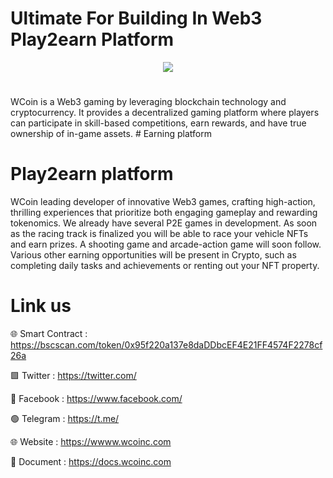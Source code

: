 # Ultimate For Building In Web3 Play2earn Platform

<div align="center"><img src="https://wcoinc.com/wp-content/uploads/2024/05/WCoin_Logo-02.fw_-1.png)" /><br />
</div>
<div align="center">
  <h1>
</div>
WCoin is a Web3 gaming by leveraging blockchain technology and cryptocurrency. It provides a decentralized gaming platform where players can participate in skill-based competitions, earn rewards, and have true ownership of in-game assets.
# Earning platform

# Play2earn platform
WCoin leading developer of innovative Web3 games, crafting high-action, thrilling experiences that prioritize both engaging gameplay and rewarding tokenomics. We already have several P2E games in development. As soon as the racing track is finalized you will be able to race your vehicle NFTs and earn prizes. A shooting game and arcade-action game will soon follow. Various other earning opportunities will be present in Crypto, such as completing daily tasks and achievements or renting out your NFT property.

# Link us

🌐 Smart Contract : https://bscscan.com/token/0x95f220a137e8daDDbcEF4E21FF4574F2278cf26a

🟩 Twitter : https://twitter.com/

🚮 Facebook : https://www.facebook.com/

🟢 Telegram : https://t.me/

🌐 Website : https://wwww.wcoinc.com

📄 Document :  https://docs.wcoinc.com
